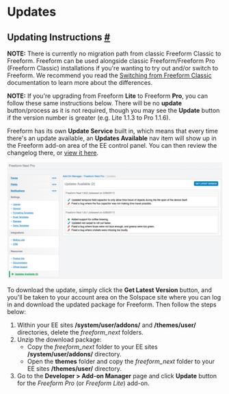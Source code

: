 # Updates

## Updating Instructions <a href="#update" id="update" class="docs-anchor">#</a>
**NOTE:** There is currently no migration path from classic Freeform Classic to Freeform. Freeform can be used alongside classic Freeform/Freeform Pro (Freeform Classic) installations if you're wanting to try out and/or switch to Freeform. We recommend you read the [Switching from Freeform Classic](switching-from-classic.md) documentation to learn more about the differences.

**NOTE:** If you're upgrading from Freeform **Lite** to Freeform **Pro**, you can follow these same instructions below. There will be no **update** button/process as it is not required, though you may see the **Update** button if the version number is greater (e.g. Lite 1.1.3 to Pro 1.1.6).

Freeform has its own **Update Service** built in, which means that every time there's an update available, an **Updates Available** nav item will show up in the Freeform add-on area of the EE control panel. You can then review the changelog there, or [view it here](changelog.md).

[![Freeform's Built in Update Service](images/cp_updates.png)](images/cp_updates.png)

To download the update, simply click the **Get Latest Version** button, and you'll be taken to your account area on the Solspace site where you can log in and download the updated package for Freeform. Then follow the steps below:

1. Within your EE sites **/system/user/addons/** and **/themes/user/** directories, delete the *freeform_next* folders.
2. Unzip the download package:
	* Copy the *freeform_next* folder to your EE sites **/system/user/addons/** directory.
	* Open the **themes** folder and copy the *freeform_next* folder to your EE sites **/themes/user/** directory.
2. Go to the **Developer > Add-on Manager** page and click **Update** button for the *Freeform Pro* (or *Freeform Lite*) add-on.
